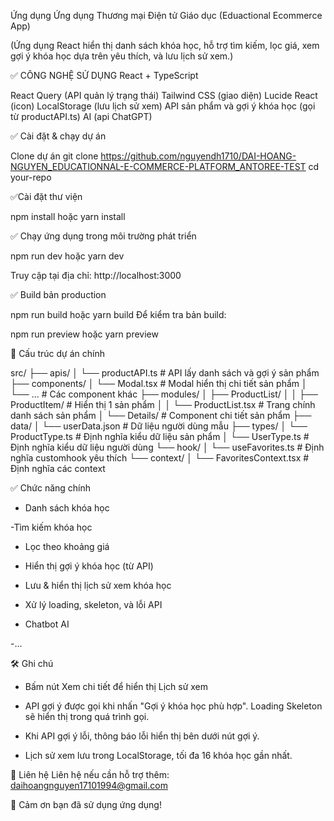 Ứng dụng Ứng dụng Thương mại Điện tử Giáo dục (Eduactional Ecommerce App)

(Ứng dụng React hiển thị danh sách khóa học, hỗ trợ tìm kiếm, lọc giá, xem gợi ý khóa học dựa trên yêu thích, và lưu lịch sử xem.)

✅ CÔNG NGHỆ SỬ DỤNG
React + TypeScript

React Query (API quản lý trạng thái)
Tailwind CSS (giao diện)
Lucide React (icon)
LocalStorage (lưu lịch sử xem)
API sản phẩm và gợi ý khóa học (gọi từ productAPI.ts)
AI (api ChatGPT)

✅ Cài đặt & chạy dự án

Clone dự án
git clone https://github.com/nguyendh1710/DAI-HOANG-NGUYEN_EDUCATIONNAL-E-COMMERCE-PLATFORM_ANTOREE-TEST
cd your-repo
 
✅Cài đặt thư viện

npm install hoặc yarn install

✅ Chạy ứng dụng trong môi trường phát triển

npm run dev hoặc yarn dev

Truy cập tại địa chỉ:
http://localhost:3000

✅ Build bản production

npm run build hoặc yarn build
Để kiểm tra bản build:

npm run preview hoặc yarn preview

📂 Cấu trúc dự án chính

src/
├── apis/
│   └── productAPI.ts         # API lấy danh sách và gợi ý sản phẩm
├── components/
│   └── Modal.tsx             # Modal hiển thị chi tiết sản phẩm
│   └── ...                   # Các component khác
├── modules/
│   ├── ProductList/
│   │   ├── ProductItem/      # Hiển thị 1 sản phẩm
│   │   └── ProductList.tsx   # Trang chính danh sách sản phẩm
│   └── Details/              # Component chi tiết sản phẩm
├── data/
│ └── userData.json           # Dữ liệu người dùng mẫu
├── types/
│   └── ProductType.ts       # Định nghĩa kiểu dữ liệu sản phẩm
│   └──  UserType.ts         # Định nghĩa kiểu dữ liệu người dùng
└── hook/
│   └── useFavorites.ts      # Định nghĩa customhook yêu thích
└── context/
│   └── FavoritesContext.tsx # Định nghĩa các context


✅ Chức năng chính

- Danh sách khóa học

-Tìm kiếm khóa học

- Lọc theo khoảng giá

- Hiển thị gợi ý khóa học (từ API)

- Lưu & hiển thị lịch sử xem khóa học

- Xử lý loading, skeleton, và lỗi API

- Chatbot AI

-...

🛠️ Ghi chú
- Bấm nút Xem chi tiết để hiển thị Lịch sử xem

- API gợi ý được gọi khi nhấn "Gợi ý khóa học phù hợp". Loading Skeleton sẽ hiển thị trong quá trình gọi.

- Khi API gợi ý lỗi, thông báo lỗi hiển thị bên dưới nút gợi ý.

- Lịch sử xem lưu trong LocalStorage, tối đa 16 khóa học gần nhất.

📩 Liên hệ
Liên hệ nếu cần hỗ trợ thêm:
daihoangnguyen17101994@gmail.com

🎉 Cảm ơn bạn đã sử dụng ứng dụng!